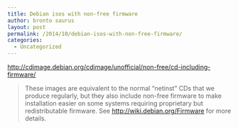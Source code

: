 ```yaml
---
title: Debian isos with non-free firmware
author: bronto saurus
layout: post
permalink: /2014/10/debian-isos-with-non-free-firmware/
categories:
  - Uncategorized
---
```

<http://cdimage.debian.org/cdimage/unofficial/non-free/cd-including-firmware/>

> These images are equivalent to the normal &#8220;netinst&#8221; CDs that we produce regularly, but they also include non-free firmware to make installation easier on some systems requiring proprietary but redistributable firmware. See http://wiki.debian.org/Firmware for more details.
